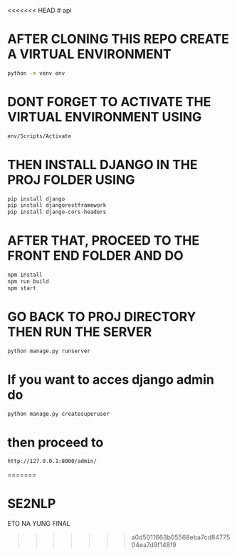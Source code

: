 <<<<<<< HEAD
﻿# api
# AFTER CLONING THIS REPO CREATE A VIRTUAL ENVIRONMENT
```sh
python -m venv env
```

# DONT FORGET TO ACTIVATE THE VIRTUAL ENVIRONMENT USING
```sh
env/Scripts/Activate
```
# THEN INSTALL DJANGO IN THE PROJ FOLDER USING
```sh 
pip install django 
pip install djangorestframework 
pip install django-cors-headers
```

# AFTER THAT, PROCEED TO THE FRONT END FOLDER AND DO 
```sh
npm install 
npm run build 
npm start
```

# GO BACK TO PROJ DIRECTORY THEN RUN THE SERVER
```sh
python manage.py runserver
```

# If you want to acces django admin do 
```sh
python manage.py createsuperuser
```
# then proceed to 
```sh
http://127.0.0.1:8000/admin/
```
=======
# SE2NLP
ETO NA YUNG FINAL
>>>>>>> a0d5011663b05568eba7cd8477504ea7d9f148f9
